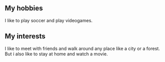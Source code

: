 ## My hobbies
I like to play soccer and play videogames.
## My interests
I like to meet with friends and walk around any place like a city or a forest.
But i also like to stay at home and watch a movie.
